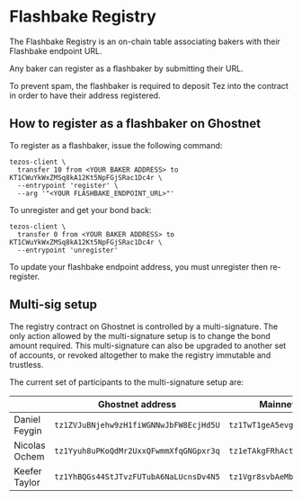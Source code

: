 # Flashbake Registry

The Flashbake Registry is an on-chain table associating bakers with their Flashbake endpoint URL.

Any baker can register as a flashbaker by submitting their URL.

To prevent spam, the flashbaker is required to deposit Tez into the contract in order to have their address registered.

## How to register as a flashbaker on Ghostnet

To register as a flashbaker, issue the following command:

```
tezos-client \
  transfer 10 from <YOUR BAKER ADDRESS> to KT1CWuYkWxZMSq8kA12Kt5NpFGjSRac1Dc4r \
  --entrypoint 'register' \
  --arg '"<YOUR FLASHBAKE_ENDPOINT_URL>"'
```

To unregister and get your bond back:

```
tezos-client \
  transfer 0 from <YOUR BAKER ADDRESS> to KT1CWuYkWxZMSq8kA12Kt5NpFGjSRac1Dc4r \
  --entrypoint 'unregister'
```

To update your flashbake endpoint address, you must unregister then re-register.

## Multi-sig setup

The registry contract on Ghostnet is controlled by a multi-signature. The only action allowed by the multi-signature setup is to change the bond amount required. This multi-signature can also be upgraded to another set of accounts, or revoked altogether to make the registry immutable and trustless.

The current set of participants to the multi-signature setup are:

|   | Ghostnet address  | Mainnet address (soon)   |
| - | - | - |
| Daniel Feygin | `tz1ZVJuBNjehw9zH1fiWGNNwJbFW8EcjHd5U` | `tz1TwT1geA5evgxcDDkQupzBNR2Xd23ggkRv` |
| Nicolas Ochem | `tz1Yyuh8uPKoQdMr2UxxQFwmmXfqGNGpxr3q` | `tz1eTAkgFRhAct6LEMkFbfhmZKWuw7AYV2y3` |
| Keefer Taylor | `tz1YhBQGs44StJTvzFUTubA6NaLUcnsDv4N5` | `tz1Vgr8svbAeMbmnC5tJxnB6WsB4h2iT6Mit` |
